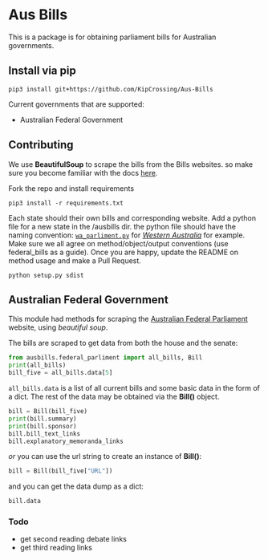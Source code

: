 # Aus Bills

This is a package is for obtaining parliament bills for Australian governments.

## Install via pip

```
pip3 install git+https://github.com/KipCrossing/Aus-Bills
```

Current governments that are supported:

- Australian Federal Government

## Contributing

We use **BeautifulSoup** to scrape the bills from the Bills websites. so make sure you become familiar with the docs [here](https://www.crummy.com/software/BeautifulSoup/bs4/doc/).

Fork the repo and install requirements

```
pip3 install -r requirements.txt
```

Each state should their own bills and corresponding website. Add a python file for a new state in the /ausbills dir. the python file should have the naming convention: [`wa_parliment.py`](ausbills/wa_parliment.py) for [_Western Australia_](https://www.parliament.wa.gov.au/parliament/bills.nsf/screenWebCurrentBills) for example. Make sure we all agree on method/object/output conventions (use federal_bills as a guide). Once you are happy, update the README on method usage and make a Pull Request.


```
python setup.py sdist
```


## Australian Federal Government

This module had methods for scraping the [Australian Federal Parliament](https://www.aph.gov.au/Parliamentary_Business/Bills_Legislation/Bills_Lists/Details_page?blsId=legislation%2fbillslst%2fbillslst_c203aa1c-1876-41a8-bc76-1de328bdb726) website, using _beautiful soup_.

The bills are scraped to get data from both the house and the senate:

```python
from ausbills.federal_parliment import all_bills, Bill
print(all_bills)
bill_five = all_bills.data[5]
```

`all_bills.data` is a list of all current bills and some basic data in the form of a dict. The rest of the data may be obtained via the **Bill()** object.

```python
bill = Bill(bill_five)
print(bill.summary)
print(bill.sponsor)
bill.bill_text_links
bill.explanatory_memoranda_links
```

_or_ you can use the url string to create an instance of **Bill()**:

```python
bill = Bill(bill_five["URL"])
```

and you can get the data dump as a dict:

```python
bill.data
```

### Todo

- get second reading debate links
- get third reading links
